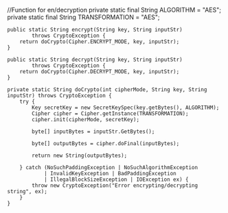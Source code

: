 //Function for en/decryption
private static final String ALGORITHM = "AES";
private static final String TRANSFORMATION = "AES";
 
    public static String encrypt(String key, String inputStr)
            throws CryptoException {
        return doCrypto(Cipher.ENCRYPT_MODE, key, inputStr);
    }
 
    public static String decrypt(String key, String inputStr)
            throws CryptoException {
        return doCrypto(Cipher.DECRYPT_MODE, key, inputStr);
    }
 
    private static String doCrypto(int cipherMode, String key, String inputStr) throws CryptoException {
        try {
            Key secretKey = new SecretKeySpec(key.getBytes(), ALGORITHM);
            Cipher cipher = Cipher.getInstance(TRANSFORMATION);
            cipher.init(cipherMode, secretKey);
            
            byte[] inputBytes = inputStr.GetBytes();
             
            byte[] outputBytes = cipher.doFinal(inputBytes);
             
            return new String(outputBytes);
             
        } catch (NoSuchPaddingException | NoSuchAlgorithmException
                | InvalidKeyException | BadPaddingException
                | IllegalBlockSizeException | IOException ex) {
            throw new CryptoException("Error encrypting/decrypting string", ex);
        }
    }
